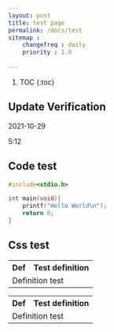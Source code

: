 ```yaml
---
layout: post
title: test page
permalink: /docs/test
sitemap : 
    changefreq : daily 
    priority : 1.0
    
---
```


1. TOC
{:toc}

## Update Verification

2021-10-29

5:12

## Code test

```c
#include<stdio.h>

int main(void){
    printf("Hello World\n");
    return 0;
}
```

## Css test


<table>
<tr>
<th id="math" class="definition">Def</th>
<th>Test definition</th>
</tr>
<tr><td colspan="2"> Definition test </td></tr>
</table>

<table>
<tr>
<th id="math" class="axiom">Def</th>
<th>Test definition</th>
</tr>
<tr><td colspan="2"> Definition test </td></tr>
</table>

